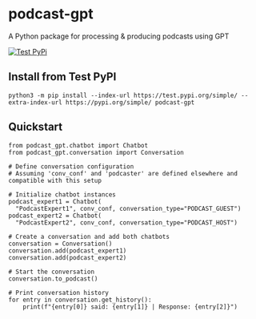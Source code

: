 # podcast-gpt

A Python package for processing &amp; producing podcasts using GPT

[![Test PyPi](https://github.com/supermomo668/podcast-gpt/actions/workflows/python-publish.yml/badge.svg?branch=master)](https://github.com/supermomo668/podcast-gpt/actions/workflows/TestPyPi.yml)


## Install from Test PyPI

```
python3 -m pip install --index-url https://test.pypi.org/simple/ --extra-index-url https://pypi.org/simple/ podcast-gpt
```
## Quickstart

```
from podcast_gpt.chatbot import Chatbot
from podcast_gpt.conversation import Conversation

# Define conversation configuration
# Assuming 'conv_conf' and 'podcaster' are defined elsewhere and compatible with this setup

# Initialize chatbot instances
podcast_expert1 = Chatbot(
  "PodcastExpert1", conv_conf, conversation_type="PODCAST_GUEST")
podcast_expert2 = Chatbot(
  "PodcastExpert2", conv_conf, conversation_type="PODCAST_HOST")

# Create a conversation and add both chatbots
conversation = Conversation()
conversation.add(podcast_expert1)
conversation.add(podcast_expert2)

# Start the conversation
conversation.to_podcast()

# Print conversation history
for entry in conversation.get_history():
    print(f"{entry[0]} said: {entry[1]} | Response: {entry[2]}")

```
